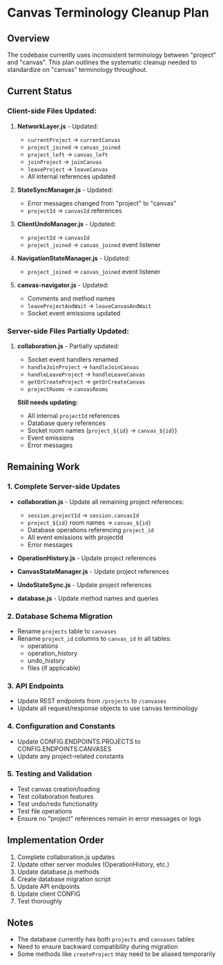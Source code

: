 # Canvas Terminology Cleanup Plan

## Overview
The codebase currently uses inconsistent terminology between "project" and "canvas". This plan outlines the systematic cleanup needed to standardize on "canvas" terminology throughout.

## Current Status

### Client-side Files Updated:
1. **NetworkLayer.js** - Updated:
   - `currentProject` → `currentCanvas`
   - `project_joined` → `canvas_joined` 
   - `project_left` → `canvas_left`
   - `joinProject` → `joinCanvas`
   - `leaveProject` → `leaveCanvas`
   - All internal references updated

2. **StateSyncManager.js** - Updated:
   - Error messages changed from "project" to "canvas"
   - `projectId` → `canvasId` references

3. **ClientUndoManager.js** - Updated:
   - `projectId` → `canvasId`
   - `project_joined` → `canvas_joined` event listener

4. **NavigationStateManager.js** - Updated:
   - `project_joined` → `canvas_joined` event listener

5. **canvas-navigator.js** - Updated:
   - Comments and method names
   - `leaveProjectAndWait` → `leaveCanvasAndWait`
   - Socket event emissions updated

### Server-side Files Partially Updated:
1. **collaboration.js** - Partially updated:
   - Socket event handlers renamed
   - `handleJoinProject` → `handleJoinCanvas`
   - `handleLeaveProject` → `handleLeaveCanvas`
   - `getOrCreateProject` → `getOrCreateCanvas`
   - `projectRooms` → `canvasRooms`
   
   **Still needs updating:**
   - All internal `projectId` references
   - Database query references
   - Socket room names (`project_${id}` → `canvas_${id}`)
   - Event emissions
   - Error messages

## Remaining Work

### 1. Complete Server-side Updates
- **collaboration.js** - Update all remaining project references:
  - `session.projectId` → `session.canvasId`
  - `project_${id}` room names → `canvas_${id}`
  - Database operations referencing `project_id`
  - All event emissions with projectId
  - Error messages

- **OperationHistory.js** - Update project references
- **CanvasStateManager.js** - Update project references  
- **UndoStateSync.js** - Update project references
- **database.js** - Update method names and queries

### 2. Database Schema Migration
- Rename `projects` table to `canvases`
- Rename `project_id` columns to `canvas_id` in all tables:
  - operations
  - operation_history
  - undo_history
  - files (if applicable)

### 3. API Endpoints
- Update REST endpoints from `/projects` to `/canvases`
- Update all request/response objects to use canvas terminology

### 4. Configuration and Constants
- Update CONFIG.ENDPOINTS.PROJECTS to CONFIG.ENDPOINTS.CANVASES
- Update any project-related constants

### 5. Testing and Validation
- Test canvas creation/loading
- Test collaboration features
- Test undo/redo functionality
- Test file operations
- Ensure no "project" references remain in error messages or logs

## Implementation Order
1. Complete collaboration.js updates
2. Update other server modules (OperationHistory, etc.)
3. Update database.js methods
4. Create database migration script
5. Update API endpoints
6. Update client CONFIG
7. Test thoroughly

## Notes
- The database currently has both `projects` and `canvases` tables
- Need to ensure backward compatibility during migration
- Some methods like `createProject` may need to be aliased temporarily